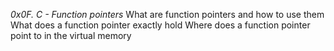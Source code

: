 *0x0F. C - Function pointers*
What are function pointers and how to use them
What does a function pointer exactly hold
Where does a function pointer point to in the virtual memory
